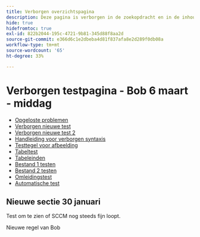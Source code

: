 ```yaml
---
title: Verborgen overzichtspagina
description: Deze pagina is verborgen in de zoekopdracht en in de inhoudsopgave
hide: true
hidefromtoc: true
exl-id: 822b2044-195c-4721-9b81-345d88f8aa2d
source-git-commit: e366d6c1e2dbeba4d81f837afa8e2d289f0db08a
workflow-type: tm+mt
source-wordcount: '65'
ht-degree: 33%

---
```


# Verborgen testpagina - Bob 6 maart - middag

+ [Opgeloste problemen](hidden/bug-fixes.md)
+ [Verborgen nieuwe test](hidden-new-test.md)
+ [Verborgen nieuwe test 2](hidden-new-test-2.md)
+ [Handleiding voor verborgen syntaxis](hidden/syntax-style-guide.md)
+ [Testtegel voor afbeelding](hidden/test-page.md)
+ [Tabeltest](hidden/tables.md)
+ [Tabeleinden](hidden/table-breaks.md)
+ [Bestand 1 testen](hidden/note-test.md)
+ [Bestand 2 testen](hidden-test.md)
+ [Omleidingstest](hidden/test-redirection.md)
+ [Automatische test](hidden/autoactivate.md)

## Nieuwe sectie 30 januari

Test om te zien of SCCM nog steeds fijn loopt.

Nieuwe regel van Bob
